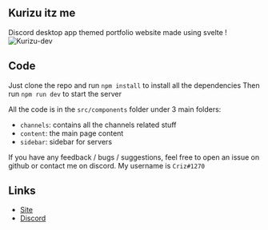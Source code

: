 ## Kurizu itz me
Discord desktop app themed portfolio website made using svelte !
![Kurizu-dev](https://user-images.githubusercontent.com/83665497/169702262-63007d65-3672-47a4-bb28-d54d437f78d4.png)

## Code
Just clone the repo and run `npm install` to install all the dependencies
Then run `npm run dev` to start the server

All the code is in the `src/components` folder under 3 main folders:
- `channels`: contains all the channels related stuff
- `content`: the main page content
- `sidebar`: sidebar for servers 

If you have any feedback / bugs / suggestions, feel free to open an issue on github or contact me on discord.
My username is `Criz#1270`

## Links 
- [Site](https://kurizu.vercel.app/)
- [Discord](https://discord.gg/VcMPV8vc2x)
